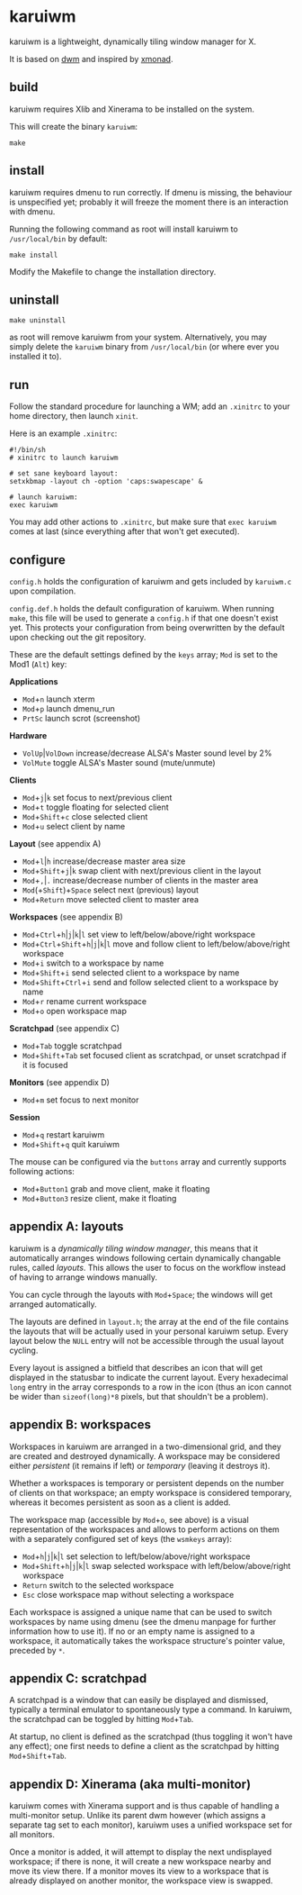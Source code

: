 karuiwm
=======

karuiwm is a lightweight, dynamically tiling window manager for X.

It is based on [dwm](http://dwm.suckless.org/) and inspired by
[xmonad](http://xmonad.org/).


build
-----

karuiwm requires Xlib and Xinerama to be installed on the system.

This will create the binary <code>karuiwm</code>:

	make


install
-------

karuiwm requires dmenu to run correctly. If dmenu is missing, the behaviour is
unspecified yet; probably it will freeze the moment there is an interaction with
dmenu.

Running the following command as root will install karuiwm to
<code>/usr/local/bin</code> by default:

	make install

Modify the Makefile to change the installation directory.


uninstall
---------

	make uninstall

as root will remove karuiwm from your system. Alternatively, you may simply
delete the <code>karuiwm</code> binary from <code>/usr/local/bin</code> (or
where ever you installed it to).


run
---

Follow the standard procedure for launching a WM; add an <code>.xinitrc</code>
to your home directory, then launch <code>xinit</code>.

Here is an example <code>.xinitrc</code>:

	#!/bin/sh
	# xinitrc to launch karuiwm
	
	# set sane keyboard layout:
	setxkbmap -layout ch -option 'caps:swapescape' &
	
	# launch karuiwm:
	exec karuiwm

You may add other actions to <code>.xinitrc</code>, but make sure that
<code>exec karuiwm</code> comes at last (since everything after that won't get
executed).


configure
---------

<code>config.h</code> holds the configuration of karuiwm and gets included by
<code>karuiwm.c</code> upon compilation.

<code>config.def.h</code> holds the default configuration of karuiwm. When
running <code>make</code>, this file will be used to generate a
<code>config.h</code> if that one doesn't exist yet. This protects your
configuration from being overwritten by the default upon checking out the git
repository.

These are the default settings defined by the <code>keys</code> array;
<code>Mod</code> is set to the Mod1 (<code>Alt</code>) key:

**Applications**

* <code>Mod</code>+<code>n</code>
  launch xterm
* <code>Mod</code>+<code>p</code>
  launch dmenu\_run
* <code>PrtSc</code>
  launch scrot (screenshot)

**Hardware**

* <code>VolUp</code>|<code>VolDown</code>
  increase/decrease ALSA's Master sound level by 2%
* <code>VolMute</code>
  toggle ALSA's Master sound (mute/unmute)

**Clients**

* <code>Mod</code>+<code>j</code>|<code>k</code>
  set focus to next/previous client
* <code>Mod</code>+<code>t</code>
  toggle floating for selected client
* <code>Mod</code>+<code>Shift</code>+<code>c</code>
  close selected client
* <code>Mod</code>+<code>u</code>
  select client by name

**Layout** (see appendix A)

* <code>Mod</code>+<code>l</code>|<code>h</code>
  increase/decrease master area size
* <code>Mod</code>+<code>Shift</code>+<code>j</code>|<code>k</code>
  swap client with next/previous client in the layout
* <code>Mod</code>+<code>,</code>|<code>.</code>
  increase/decrease number of clients in the master area
* <code>Mod</code>(+<code>Shift</code>)+<code>Space</code>
  select next (previous) layout
* <code>Mod</code>+<code>Return</code>
  move selected client to master area

**Workspaces** (see appendix B)

* <code>Mod</code>+<code>Ctrl</code>+<code>h</code>|<code>j</code>|<code>k</code>|<code>l</code>
  set view to left/below/above/right workspace
* <code>Mod</code>+<code>Ctrl</code>+<code>Shift</code>+<code>h</code>|<code>j</code>|<code>k</code>|<code>l</code>
  move and follow client to left/below/above/right workspace
* <code>Mod</code>+<code>i</code>
  switch to a workspace by name
* <code>Mod</code>+<code>Shift</code>+<code>i</code>
  send selected client to a workspace by name
* <code>Mod</code>+<code>Shift</code>+<code>Ctrl</code>+<code>i</code>
  send and follow selected client to a workspace by name
* <code>Mod</code>+<code>r</code>
  rename current workspace
* <code>Mod</code>+<code>o</code>
  open workspace map

**Scratchpad** (see appendix C)

* <code>Mod</code>+<code>Tab</code>
  toggle scratchpad
* <code>Mod</code>+<code>Shift</code>+<code>Tab</code>
  set focused client as scratchpad, or unset scratchpad if it is focused

**Monitors** (see appendix D)

* <code>Mod</code>+<code>m</code>
  set focus to next monitor

**Session**

* <code>Mod</code>+<code>q</code>
  restart karuiwm
* <code>Mod</code>+<code>Shift</code>+<code>q</code>
  quit karuiwm

The mouse can be configured via the <code>buttons</code> array and currently
supports following actions:

* <code>Mod</code>+<code>Button1</code>
  grab and move client, make it floating
* <code>Mod</code>+<code>Button3</code>
  resize client, make it floating


appendix A: layouts
-------------------

karuiwm is a *dynamically tiling window manager*, this means that it
automatically arranges windows following certain dynamically changable rules,
called *layouts*. This allows the user to focus on the workflow instead of
having to arrange windows manually.

You can cycle through the layouts with <code>Mod</code>+<code>Space</code>; the
windows will get arranged automatically.

The layouts are defined in <code>layout.h</code>; the array at the end of the
file contains the layouts that will be actually used in your personal karuiwm
setup. Every layout below the <code>NULL</code> entry will not be accessible
through the usual layout cycling.

Every layout is assigned a bitfield that describes an icon that will get
displayed in the statusbar to indicate the current layout. Every hexadecimal
<code>long</code> entry in the array corresponds to a row in the icon (thus an
icon cannot be wider than <code>sizeof(long)\*8</code> pixels, but that
shouldn't be a problem).


appendix B: workspaces
----------------------

Workspaces in karuiwm are arranged in a two-dimensional grid, and they are
created and destroyed dynamically. A workspace may be considered either
*persistent* (it remains if left) or *temporary* (leaving it destroys it).

Whether a workspaces is temporary or persistent depends on the number of clients
on that workspace; an empty workspace is considered temporary, whereas it
becomes persistent as soon as a client is added.

The workspace map (accessible by <code>Mod</code>+<code>o</code>, see above) is
a visual representation of the workspaces and allows to perform actions on them
with a separately configured set of keys (the <code>wsmkeys</code> array):

* <code>Mod</code>+<code>h</code>|<code>j</code>|<code>k</code>|<code>l</code>
  set selection to left/below/above/right workspace
* <code>Mod</code>+<code>Shift</code>+<code>h</code>|<code>j</code>|<code>k</code>|<code>l</code>
  swap selected workspace with left/below/above/right workspace
* <code>Return</code>
  switch to the selected workspace
* <code>Esc</code>
  close workspace map without selecting a workspace

Each workspace is assigned a unique name that can be used to switch workspaces
by name using dmenu (see the dmenu manpage for further information how to use
it). If no or an empty name is assigned to a workspace, it automatically
takes the workspace structure's pointer value, preceded by <code>\*</code>.


appendix C: scratchpad
----------------------

A scratchpad is a window that can easily be displayed and dismissed, typically a
terminal emulator to spontaneously type a command. In karuiwm, the scratchpad
can be toggled by hitting <code>Mod</code>+<code>Tab</code>.

At startup, no client is defined as the scratchpad (thus toggling it won't have
any effect); one first needs to define a client as the scratchpad by hitting
<code>Mod</code>+<code>Shift</code>+<code>Tab</code>.


appendix D: Xinerama (aka multi-monitor)
----------------------------------------

karuiwm comes with Xinerama support and is thus capable of handling a
multi-monitor setup. Unlike its parent dwm however (which assigns a separate tag
set to each monitor), karuiwm uses a unified workspace set for all monitors.

Once a monitor is added, it will attempt to display the next undisplayed
workspace; if there is none, it will create a new workspace nearby and move its
view there. If a monitor moves its view to a workspace that is already displayed
on another monitor, the workspace view is swapped.

